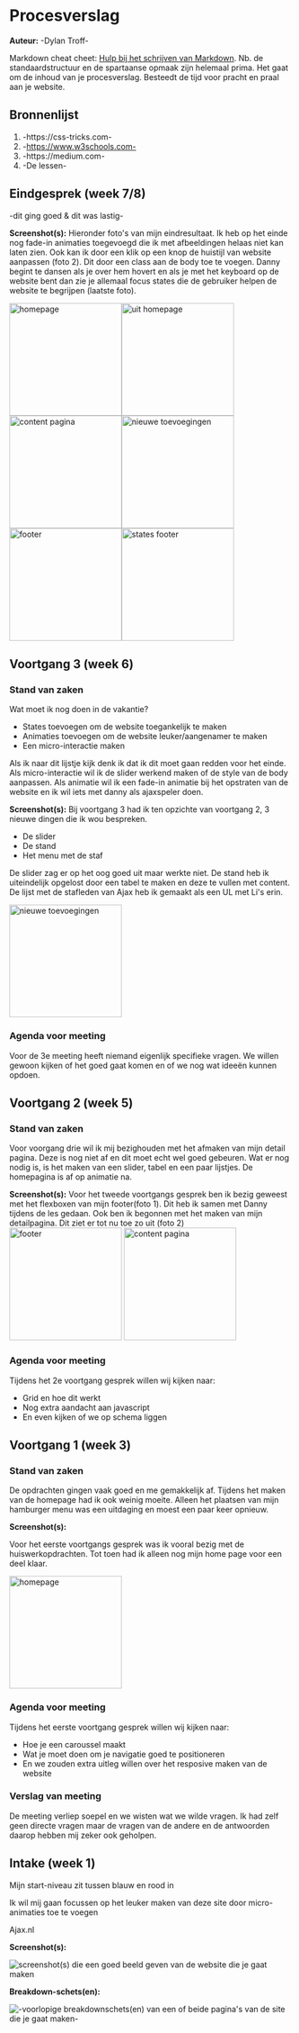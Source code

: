# Procesverslag
**Auteur:** -Dylan Troff-

Markdown cheat cheet: [Hulp bij het schrijven van Markdown](https://github.com/adam-p/markdown-here/wiki/Markdown-Cheatsheet). Nb. de standaardstructuur en de spartaanse opmaak zijn helemaal prima. Het gaat om de inhoud van je procesverslag. Besteedt de tijd voor pracht en praal aan je website.



## Bronnenlijst
1. -https://css-tricks.com-
2. -https://www.w3schools.com-
3. -https://medium.com-
4. -De lessen-



## Eindgesprek (week 7/8)

-dit ging goed & dit was lastig-

**Screenshot(s):**
Hieronder foto's van mijn eindresultaat. Ik heb op het einde nog fade-in animaties toegevoegd die ik met afbeeldingen helaas niet kan laten zien. Ook kan ik door een klik op een knop de huistijl van website aanpassen (foto 2). Dit door een class aan de body toe te voegen. Danny begint te dansen als je over hem hovert en als je met het keyboard op de website bent dan zie je allemaal focus states die de gebruiker helpen de website te begrijpen (laatste foto). 

<img src="images/homepage_screen.png" alt="homepage" width="200"/><img src="images/blauw_screen.png" alt="uit homepage" width="200"/><img src="images/content_page.png" alt="content pagina" width="200"/><img src="images/danny_screen.png" alt="nieuwe toevoegingen" width="200"/><img src="images/footer_screen.png" alt="footer" width="200"/><img src="images/states_screen.png" alt="states footer" width="200"/>



## Voortgang 3 (week 6)

### Stand van zaken

Wat moet ik nog doen in de vakantie? 
* States toevoegen om de website toegankelijk te maken
* Animaties toevoegen om de website leuker/aangenamer te maken
* Een micro-interactie maken

Als ik naar dit lijstje kijk denk ik dat ik dit moet gaan redden voor het einde. Als micro-interactie wil ik de slider werkend maken of de style van de body aanpassen. Als animatie wil ik een fade-in animatie bij het opstraten van de website en ik wil iets met danny als ajaxspeler doen.

**Screenshot(s):**
Bij voortgang 3 had ik ten opzichte van voortgang 2, 3 nieuwe dingen die ik wou bespreken.
* De slider
* De stand
* Het menu met de staf

De slider zag er op het oog goed uit maar werkte niet. De stand heb ik uiteindelijk opgelost door een tabel te maken en deze te vullen met content. De lijst met de stafleden van Ajax heb ik gemaakt als een UL met Li's erin.

<img src="images/danny_screen.png" alt="nieuwe toevoegingen" width="200"/>

### Agenda voor meeting

Voor de 3e meeting heeft niemand eigenlijk specifieke vragen. We willen gewoon kijken of het goed gaat komen en of we nog wat ideeën kunnen opdoen.



## Voortgang 2 (week 5)
### Stand van zaken
Voor voorgang drie wil ik mij bezighouden met het afmaken van mijn detail pagina. Deze is nog niet af en dit moet echt wel goed gebeuren. Wat er nog nodig is, is het maken van een slider, tabel en een paar lijstjes. De homepagina is af op animatie na.

**Screenshot(s):**
Voor het tweede voortgangs gesprek ben ik bezig geweest met het flexboxen van mijn footer(foto 1). Dit heb ik samen met Danny tijdens de les gedaan. Ook ben ik begonnen met het maken van mijn detailpagina. Dit ziet er tot nu toe zo uit (foto 2)
<img src="images/footer_screen.png" alt="footer" width="200"/>
<img src="images/content_page.png" alt="content pagina" width="200"/>


### Agenda voor meeting
Tijdens het 2e voortgang gesprek willen wij kijken naar:
* Grid en hoe dit werkt
* Nog extra aandacht aan javascript
* En even kijken of we op schema liggen



## Voortgang 1 (week 3)

### Stand van zaken

De opdrachten gingen vaak goed en me gemakkelijk af. Tijdens het maken van de homepage had ik ook weinig moeite. Alleen het plaatsen van mijn hamburger menu was een uitdaging en moest een paar keer opnieuw.

**Screenshot(s):**

Voor het eerste voortgangs gesprek was ik vooral bezig met de huiswerkopdrachten. Tot toen had ik alleen nog mijn home page voor een deel klaar.

<img src="images/homepage_screen.png" alt="homepage" width="200"/>

### Agenda voor meeting
Tijdens het eerste voortgang gesprek willen wij kijken naar:

* Hoe je een caroussel maakt
* Wat je moet doen om je navigatie goed te positioneren
* En we zouden extra uitleg willen over het resposive maken van de website


### Verslag van meeting

De meeting verliep soepel en we wisten wat we wilde vragen. Ik had zelf geen directe vragen maar de vragen van de andere en de antwoorden daarop hebben mij zeker ook geholpen. 



## Intake (week 1)

Mijn start-niveau zit tussen blauw en rood in

Ik wil mij gaan focussen op het leuker maken van deze site door micro-animaties toe te voegen

Ajax.nl

**Screenshot(s):**

![screenshot(s) die een goed beeld geven van de website die je gaat maken](images/dummy-image.svg)

**Breakdown-schets(en):**

![-voorlopige breakdownschets(en) van een of beide pagina's van de site die je gaat maken-](images/dummy-image.svg)
